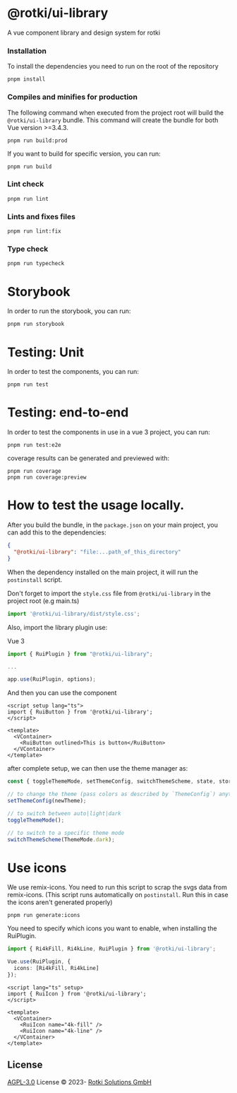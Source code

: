 # @rotki/ui-library

A vue component library and design system for rotki

### Installation

To install the dependencies you need to run on the root of the repository

```
pnpm install
```

### Compiles and minifies for production
The following command when executed from the project root will build the `@rotki/ui-library` bundle.
This command will create the bundle for both Vue version >=3.4.3.
```
pnpm run build:prod
```

If you want to build for specific version, you can run:
```
pnpm run build
```

### Lint check
```
pnpm run lint
```

### Lints and fixes files
```
pnpm run lint:fix
```

### Type check
```
pnpm run typecheck
```

# Storybook
In order to run the storybook, you can run:

```
pnpm run storybook
```

# Testing: Unit
In order to test the components, you can run:

```
pnpm run test
```

# Testing: end-to-end
In order to test the components in use in a vue 3 project, you can run:

```
pnpm run test:e2e
```

coverage results can be generated and previewed with:

```
pnpm run coverage
pnpm run coverage:preview
```


# How to test the usage locally.
After you build the bundle, in the `package.json` on your main project, you can add this to the dependencies:

```json
{
  "@rotki/ui-library": "file:...path_of_this_directory"
}
```

When the dependency installed on the main project, it will run the `postinstall` script.

Don't forget to import the `style.css` file from `@rotki/ui-library` in the project root (e.g main.ts)

```typescript
import '@rotki/ui-library/dist/style.css';
```

Also, import the library plugin use:

Vue 3
```typescript
import { RuiPlugin } from "@rotki/ui-library";

...

app.use(RuiPlugin, options);
```

And then you can use the component 
```vue
<script setup lang="ts">
import { RuiButton } from '@rotki/ui-library';
</script>

<template>
  <VContainer>
    <RuiButton outlined>This is button</RuiButton>
  </VContainer>
</template>
```

after complete setup, we can then use the theme manager as:

```typescript
const { toggleThemeMode, setThemeConfig, switchThemeScheme, state, store } = useRotkiTheme();

// to change the theme (pass colors as described by `ThemeConfig`) anytime:
setThemeConfig(newTheme);

// to switch between auto|light|dark
toggleThemeMode();

// to switch to a specific theme mode
switchThemeScheme(ThemeMode.dark);
```


# Use icons
We use remix-icons. You need to run this script to scrap the svgs data from remix-icons. (This script runs automatically on `postinstall`. Run this in case the icons aren't generated properly)
```
pnpm run generate:icons
```

You need to specify which icons you want to enable, when installing the RuiPlugin.
```typescript
import { Ri4kFill, Ri4kLine, RuiPlugin } from '@rotki/ui-library';

Vue.use(RuiPlugin, {
  icons: [Ri4kFill, Ri4kLine]
});
```

```vue
<script lang="ts" setup>
import { RuiIcon } from '@rotki/ui-library';
</script>

<template>
  <VContainer>
    <RuiIcon name="4k-fill" />
    <RuiIcon name="4k-line" />
  </VContainer>
</template>
```

## License

[AGPL-3.0](./LICENSE) License &copy; 2023- [Rotki Solutions GmbH](https://github.com/rotki)

